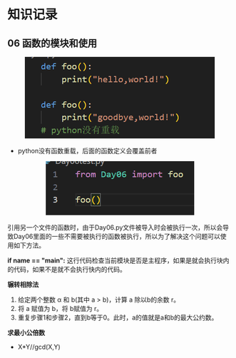 # 知识记录
## 06 函数的模块和使用

<p align='center'>
    <img src = "image.png" >
</p>

- python没有函数重载，后面的函数定义会覆盖前者

<p align = "center">
    <img src="image-1.png">
</p>

引用另一个文件的函数时，由于Day06.py文件被导入时会被执行一次，所以会导致Day06里面的一些不需要被执行的函数被执行，所以为了解决这个问题可以使用如下方法。

**if __name__ == "__main__":**
这行代码检查当前模块是否是主程序，如果是就会执行块内的代码，如果不是就不会执行快内的代码。

**辗转相除法**
1. 给定两个整数 α 和 b(其中 a > b)，计算 a 除以b的余数 r。
2. 将 a 赋值为 b，将 b赋值为 r。
3. 重复步骤1和步骤2，直到b等于0。此时，a的值就是a和b的最大公约数。

**求最小公倍数**
- X*Y//gcd(X,Y)